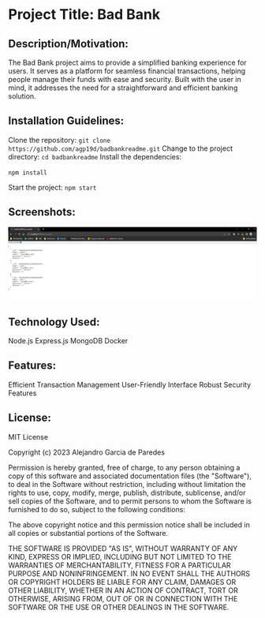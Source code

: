 # Project Title: Bad Bank
## Description/Motivation:
The Bad Bank project aims to provide a simplified banking experience for users. It serves as a platform for seamless financial transactions, helping people manage their funds with ease and security. Built with the user in mind, it addresses the need for a straightforward and efficient banking solution.

## Installation Guidelines:
Clone the repository:
`
git clone https://github.com/agp19d/badbankreadme.git
`
Change to the project directory:
`
cd badbankreadme
`
Install the dependencies:

`
npm install
`

Start the project:
`
npm start
`

## Screenshots:
<img src=users.png />


## Technology Used:
Node.js
Express.js
MongoDB
Docker

## Features:
Efficient Transaction Management
User-Friendly Interface
Robust Security Features

## License:
MIT License

Copyright (c) 2023 Alejandro Garcia de Paredes

Permission is hereby granted, free of charge, to any person obtaining a copy
of this software and associated documentation files (the "Software"), to deal
in the Software without restriction, including without limitation the rights
to use, copy, modify, merge, publish, distribute, sublicense, and/or sell
copies of the Software, and to permit persons to whom the Software is
furnished to do so, subject to the following conditions:

The above copyright notice and this permission notice shall be included in all
copies or substantial portions of the Software.

THE SOFTWARE IS PROVIDED "AS IS", WITHOUT WARRANTY OF ANY KIND, EXPRESS OR
IMPLIED, INCLUDING BUT NOT LIMITED TO THE WARRANTIES OF MERCHANTABILITY,
FITNESS FOR A PARTICULAR PURPOSE AND NONINFRINGEMENT. IN NO EVENT SHALL THE
AUTHORS OR COPYRIGHT HOLDERS BE LIABLE FOR ANY CLAIM, DAMAGES OR OTHER
LIABILITY, WHETHER IN AN ACTION OF CONTRACT, TORT OR OTHERWISE, ARISING FROM,
OUT OF OR IN CONNECTION WITH THE SOFTWARE OR THE USE OR OTHER DEALINGS IN THE
SOFTWARE.


